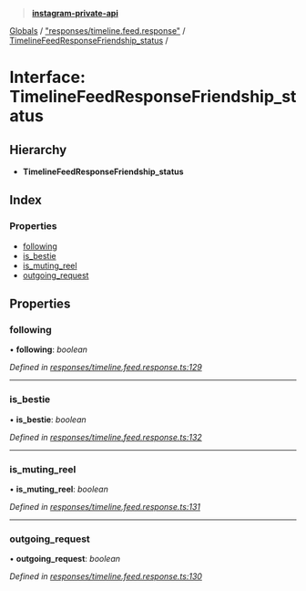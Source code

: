 > **[instagram-private-api](../README.md)**

[Globals](../globals.md) / ["responses/timeline.feed.response"](../modules/_responses_timeline_feed_response_.md) / [TimelineFeedResponseFriendship_status](_responses_timeline_feed_response_.timelinefeedresponsefriendship_status.md) /

# Interface: TimelineFeedResponseFriendship_status

## Hierarchy

* **TimelineFeedResponseFriendship_status**

## Index

### Properties

* [following](_responses_timeline_feed_response_.timelinefeedresponsefriendship_status.md#following)
* [is_bestie](_responses_timeline_feed_response_.timelinefeedresponsefriendship_status.md#is_bestie)
* [is_muting_reel](_responses_timeline_feed_response_.timelinefeedresponsefriendship_status.md#is_muting_reel)
* [outgoing_request](_responses_timeline_feed_response_.timelinefeedresponsefriendship_status.md#outgoing_request)

## Properties

###  following

• **following**: *boolean*

*Defined in [responses/timeline.feed.response.ts:129](https://github.com/Nerixyz/instagram-private-api/blob/e5037ee/src/responses/timeline.feed.response.ts#L129)*

___

###  is_bestie

• **is_bestie**: *boolean*

*Defined in [responses/timeline.feed.response.ts:132](https://github.com/Nerixyz/instagram-private-api/blob/e5037ee/src/responses/timeline.feed.response.ts#L132)*

___

###  is_muting_reel

• **is_muting_reel**: *boolean*

*Defined in [responses/timeline.feed.response.ts:131](https://github.com/Nerixyz/instagram-private-api/blob/e5037ee/src/responses/timeline.feed.response.ts#L131)*

___

###  outgoing_request

• **outgoing_request**: *boolean*

*Defined in [responses/timeline.feed.response.ts:130](https://github.com/Nerixyz/instagram-private-api/blob/e5037ee/src/responses/timeline.feed.response.ts#L130)*